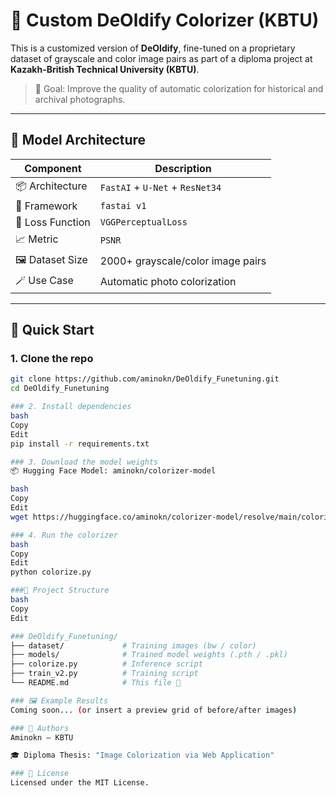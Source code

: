 # 🎨 Custom DeOldify Colorizer (KBTU)

This is a customized version of **DeOldify**, fine-tuned on a proprietary dataset of grayscale and color image pairs as part of a diploma project at **Kazakh-British Technical University (KBTU)**.

> 🎯 Goal: Improve the quality of automatic colorization for historical and archival photographs.
---

## 🧠 Model Architecture

| Component         | Description                        |
|------------------ |------------------------------------|
| 📦 Architecture   | `FastAI` + `U-Net` + `ResNet34`    |
| 🧠 Framework      | `fastai v1`                        |
| 🎯 Loss Function  | `VGGPerceptualLoss`                |
| 📈 Metric         | `PSNR`                             |
| 🖼 Dataset Size   | 2000+ grayscale/color image pairs  |
| 🪄 Use Case       | Automatic photo colorization       |

---

## 🚀 Quick Start

### 1. Clone the repo

```bash
git clone https://github.com/aminokn/DeOldify_Funetuning.git
cd DeOldify_Funetuning

### 2. Install dependencies
bash
Copy
Edit
pip install -r requirements.txt

### 3. Download the model weights
📦 Hugging Face Model: aminokn/colorizer-model

bash
Copy
Edit
wget https://huggingface.co/aminokn/colorizer-model/resolve/main/colorizer-v2.pkl -P ./models/

### 4. Run the colorizer
bash
Copy
Edit
python colorize.py

###📁 Project Structure
bash
Copy
Edit

### DeOldify_Funetuning/
├── dataset/             # Training images (bw / color)
├── models/              # Trained model weights (.pth / .pkl)
├── colorize.py          # Inference script
├── train_v2.py          # Training script
└── README.md            # This file 🌟

### 🖼️ Example Results
Coming soon... (or insert a preview grid of before/after images)

### 🤝 Authors
Aminokn – KBTU

🎓 Diploma Thesis: "Image Colorization via Web Application"

### 📄 License
Licensed under the MIT License.
